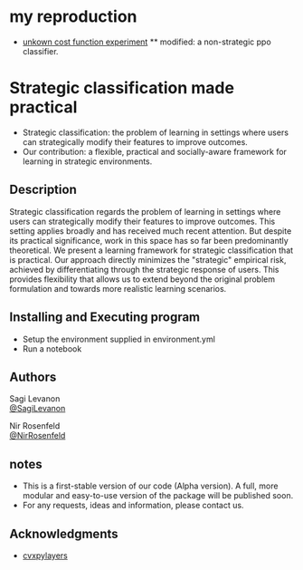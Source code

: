 # my reproduction

* [unkown cost function experiment](./strategicClassification-RobustnessAroundCost.ipynb)
** modified: a non-strategic ppo classifier.



# Strategic classification made practical

* Strategic classification:  the problem of learning in settings where users can strategically modify their features to improve outcomes.
* Our contribution: a flexible, practical and socially-aware framework for learning in strategic environments.

## Description

Strategic classification regards the problem of learning in settings where users can strategically modify their features to improve outcomes. This setting applies broadly and has received much recent attention. But despite its practical significance, work in this space has so far been predominantly theoretical. We present a learning framework for strategic classification that is practical. Our approach directly minimizes the "strategic" empirical risk, achieved by differentiating through the strategic response of users. This provides flexibility that allows us to extend beyond the original problem formulation and towards more realistic learning scenarios.

## Installing and Executing program

* Setup the environment supplied in environment.yml
* Run a notebook

## Authors

Sagi Levanon  
[@SagiLevanon](sagilevanon@campus.technion.ac.il)

Nir Rosenfeld  
[@NirRosenfeld](nirr@cs.technion.ac.il)

## notes

* This is a first-stable version of our code (Alpha version). A full, more modular and easy-to-use version of the package will be published soon.
* For any requests, ideas and information, please contact us.

## Acknowledgments

* [cvxpylayers](https://github.com/cvxgrp/cvxpylayers)